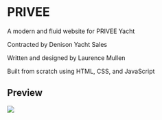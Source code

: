 # PRIVEE
A modern and fluid website for PRIVEE Yacht

Contracted by Denison Yacht Sales

Written and designed by Laurence Mullen

Built from scratch using HTML, CSS, and JavaScript


## Preview
![](https://github.com/Laurence-RM/PRIVEE/blob/master/PriveeSample.gif?raw=true)
